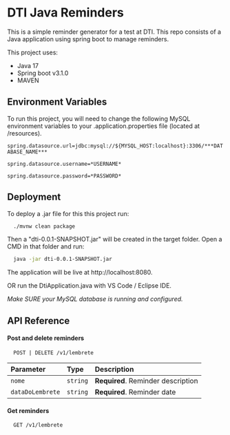
# DTI Java Reminders

This is a simple reminder generator for a test at DTI. This repo consists of a Java application using spring boot to manage reminders.

This project uses:
 - Java 17
- Spring boot v3.1.0
- MAVEN

## Environment Variables

To run this project, you will need to change the following MySQL environment variables to your .application.properties file (located at /resources).


`spring.datasource.url=jdbc:mysql://${MYSQL_HOST:localhost}:3306/***DATABASE_NAME***`

`spring.datasource.username=*USERNAME*`

`spring.datasource.password=*PASSWORD*`



## Deployment

To deploy a .jar file for this this project run:

```bash
  ./mvnw clean package
```

Then a "dti-0.0.1-SNAPSHOT.jar" will be created in the target folder. Open a CMD in that folder and run:

```bash
  java -jar dti-0.0.1-SNAPSHOT.jar
```

The application will be live at http://localhost:8080.


OR run the DtiApplication.java with VS Code / Eclipse IDE.

*Make SURE your MySQL database is running and configured.*

## API Reference

#### Post and delete reminders

```http
  POST | DELETE /v1/lembrete
```

| Parameter | Type     | Description                |
| :-------- | :------- | :------------------------- |
| `nome` | `string` | **Required**. Reminder description |
| `dataDoLembrete` | `string` | **Required**. Reminder date |

#### Get reminders

```http
  GET /v1/lembrete
```



